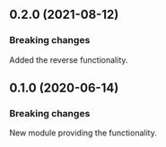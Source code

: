## 0.2.0 (2021-08-12)

### Breaking changes

Added the reverse functionality.

## 0.1.0 (2020-06-14)

### Breaking changes

New module providing the functionality.
